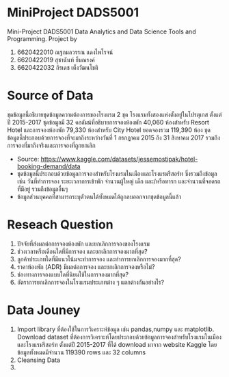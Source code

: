 # MiniProject DADS5001
Mini-Project DADS5001 Data Analytics and Data Science Tools and Programming.
Project by 
1. 6620422010 ณฐกมลวรรณ แดงไพโรจน์
2. 6620422019 สุชานันท์ ยิ้มณรงค์
3. 6620422032 ถิรเดช เต็งวัฒนโชติ

# Source of Data
ชุดข้อมูลนี้อธิบายชุดข้อมูลความต้องการของโรงแรม 2 ชุด โรงแรมทั้งสองแห่งตั้งอยู่ในโปรตุเกส ตั้งแต่ปี 2015-2017 ชุดข้อมูลมี 32 คอลัมน์ที่อธิบายการจองห้องพัก 40,060 ห้องสำหรับ Resort Hotel และการจองห้องพัก 79,330 ห้องสำหรับ City Hotel ยอดจองรวม 119,390 ห้อง 
ชุดข้อมูลนี้ประกอบด้วยการจองที่จะมาถึงระหว่างวันที่ 1 กรกฎาคม 2015 ถึง 31 สิงหาคม 2017 รวมถึงการจองที่มาถึงจริงและการจองที่ถูกยกเลิก 

* Source: https://www.kaggle.com/datasets/jessemostipak/hotel-booking-demand/data 
* ชุดข้อมูลนี้ประกอบด้วยข้อมูลการจองสำหรับโรงแรมในเมืองและโรงแรมรีสอร์ท ซึ่งรวมถึงข้อมูลเช่น วันที่ทำการจอง ระยะเวลาการเข้าพัก จำนวนผู้ใหญ่ เด็ก และ/หรือทารก และจำนวนที่จอดรถที่มีอยู่ รวมถึงข้อมูลอื่นๆ
* ข้อมูลส่วนบุคคลที่สามารถระบุตัวตนได้ทั้งหมดได้ถูกลบออกจากชุดข้อมูลนี้แล้ว

# Reseach Question
1. ปัจจัยที่ส่งผลต่อการจองห้องพัก และยกเลิกการจองของโรงแรม
2. ช่วงเวลาหรือเดือนใดที่มีการจอง และยกเลิกการจองมากที่สุด?
3. ลูกค้าประเภทใดที่มีแนวโน้มจะทำการจอง และทำการยกเลิกการจองมากที่สุด?
4. ราคาห้องพัก (ADR) มีผลต่อการจอง และยกเลิกการจองหรือไม่?
5. ช่องทางการจองแบบใดที่นิยมใช้ในการจองมากที่สุด?
6. อัตราการยกเลิกการจองในโรงแรมประเภทต่าง ๆ แตกต่างกันอย่างไร?

# Data Jouney
1. Import library ที่ต้องใช้ในการวิเคราะห์ข้อมูล เช่น pandas,numpy และ matplotlib. Download dataset ที่ต้องการวิเคราะห์โดยประกอบด้วยข้อมูลการจองสำหรับโรงแรมในเมืองและโรงแรมรีสอร์ท ตั้งแต่ปี 2015-2017 ที่ได้ download มาจาก website Kaggle โดยข้อมูลทั้งหมดมีจำนวน 119390 rows และ 32 columns 
2. Cleansing Data
3. 

